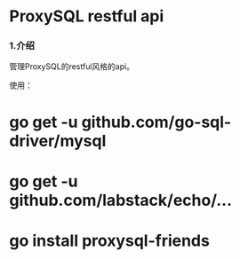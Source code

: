 # ProxySQL restful api

### 1.介绍

管理ProxySQL的restful风格的api。

使用：

# go get -u github.com/go-sql-driver/mysql
# go get -u github.com/labstack/echo/...
# go install proxysql-friends
